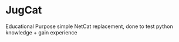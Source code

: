 # JugCat
Educational Purpose simple NetCat replacement, done to test python knowledge + gain experience
